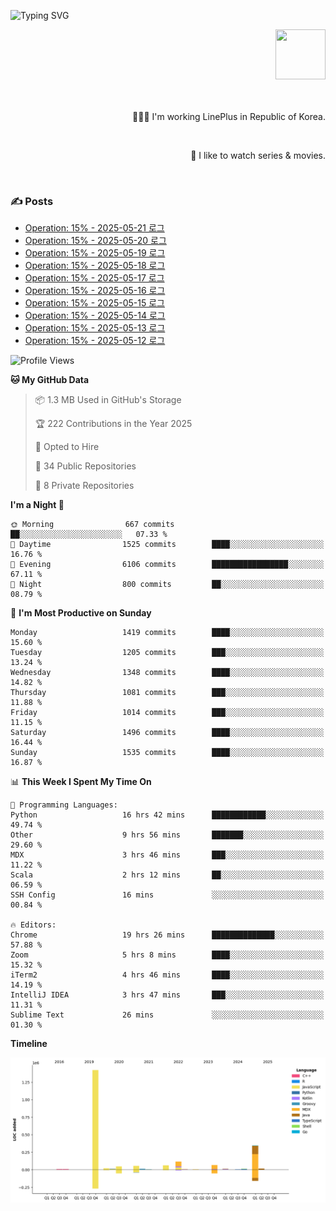 ![Typing SVG](https://readme-typing-svg.herokuapp.com/?lines=Hello,+I'm+Changkwon+😎&height=150&width=1024&size=40&color=458588&background=282828&center=true&vCenter=true&multiline=false&duration=2000&pause=0)

<div align=right>
  <a href="https://github.com/devxb/gitanimals">
    <img
      src="https://render.gitanimals.org/lines/spearkkk?pet-id=624227435622945015"
      width="80"
      height="80"
    />
  </a>
  <br/>
  <br/>  
  <br/>
  
  👨🏼‍💻 I'm working LinePlus in Republic of Korea.
  
  <br/>
  
  🍿 I like to watch series & movies.
  
  <br/>

</div>
  
<div align=left>
  
  <div>
    
  ### ✍️ Posts
    
  </div>
  
  <!-- BLOGPOSTS:START -->
- [Operation: 15% - 2025-05-21 로그](https://spearkkk.dev/kr/blog/operation-15-log-2025-05-21)
- [Operation: 15% - 2025-05-20 로그](https://spearkkk.dev/kr/blog/operation-15-log-2025-05-20)
- [Operation: 15% - 2025-05-19 로그](https://spearkkk.dev/kr/blog/operation-15-log-2025-05-19)
- [Operation: 15% - 2025-05-18 로그](https://spearkkk.dev/kr/blog/operation-15-log-2025-05-18)
- [Operation: 15% - 2025-05-17 로그](https://spearkkk.dev/kr/blog/operation-15-log-2025-05-17)
- [Operation: 15% - 2025-05-16 로그](https://spearkkk.dev/kr/blog/operation-15-log-2025-05-16)
- [Operation: 15% - 2025-05-15 로그](https://spearkkk.dev/kr/blog/operation-15-log-2025-05-15)
- [Operation: 15% - 2025-05-14 로그](https://spearkkk.dev/kr/blog/operation-15-log-2025-05-14)
- [Operation: 15% - 2025-05-13 로그](https://spearkkk.dev/kr/blog/operation-15-log-2025-05-13)
- [Operation: 15% - 2025-05-12 로그](https://spearkkk.dev/kr/blog/operation-15-log-2025-05-12)
<!-- BLOGPOSTS:END -->

  
<!--START_SECTION:waka-->
![Profile Views](http://img.shields.io/badge/Profile%20Views-2-blue)

**🐱 My GitHub Data** 

> 📦 1.3 MB Used in GitHub's Storage 
 > 
> 🏆 222 Contributions in the Year 2025
 > 
> 💼 Opted to Hire
 > 
> 📜 34 Public Repositories 
 > 
> 🔑 8 Private Repositories 
 > 
**I'm a Night 🦉** 

```text
🌞 Morning                667 commits         ██░░░░░░░░░░░░░░░░░░░░░░░   07.33 % 
🌆 Daytime                1525 commits        ████░░░░░░░░░░░░░░░░░░░░░   16.76 % 
🌃 Evening                6106 commits        █████████████████░░░░░░░░   67.11 % 
🌙 Night                  800 commits         ██░░░░░░░░░░░░░░░░░░░░░░░   08.79 % 
```
📅 **I'm Most Productive on Sunday** 

```text
Monday                   1419 commits        ████░░░░░░░░░░░░░░░░░░░░░   15.60 % 
Tuesday                  1205 commits        ███░░░░░░░░░░░░░░░░░░░░░░   13.24 % 
Wednesday                1348 commits        ████░░░░░░░░░░░░░░░░░░░░░   14.82 % 
Thursday                 1081 commits        ███░░░░░░░░░░░░░░░░░░░░░░   11.88 % 
Friday                   1014 commits        ███░░░░░░░░░░░░░░░░░░░░░░   11.15 % 
Saturday                 1496 commits        ████░░░░░░░░░░░░░░░░░░░░░   16.44 % 
Sunday                   1535 commits        ████░░░░░░░░░░░░░░░░░░░░░   16.87 % 
```


📊 **This Week I Spent My Time On** 

```text
💬 Programming Languages: 
Python                   16 hrs 42 mins      ████████████░░░░░░░░░░░░░   49.74 % 
Other                    9 hrs 56 mins       ███████░░░░░░░░░░░░░░░░░░   29.60 % 
MDX                      3 hrs 46 mins       ███░░░░░░░░░░░░░░░░░░░░░░   11.22 % 
Scala                    2 hrs 12 mins       ██░░░░░░░░░░░░░░░░░░░░░░░   06.59 % 
SSH Config               16 mins             ░░░░░░░░░░░░░░░░░░░░░░░░░   00.84 % 

🔥 Editors: 
Chrome                   19 hrs 26 mins      ██████████████░░░░░░░░░░░   57.88 % 
Zoom                     5 hrs 8 mins        ████░░░░░░░░░░░░░░░░░░░░░   15.32 % 
iTerm2                   4 hrs 46 mins       ████░░░░░░░░░░░░░░░░░░░░░   14.19 % 
IntelliJ IDEA            3 hrs 47 mins       ███░░░░░░░░░░░░░░░░░░░░░░   11.31 % 
Sublime Text             26 mins             ░░░░░░░░░░░░░░░░░░░░░░░░░   01.30 % 
```

**Timeline**

![Lines of Code chart](https://raw.githubusercontent.com/spearkkk/spearkkk/main/assets/bar_graph.png)


<!--END_SECTION:waka-->
</div>

